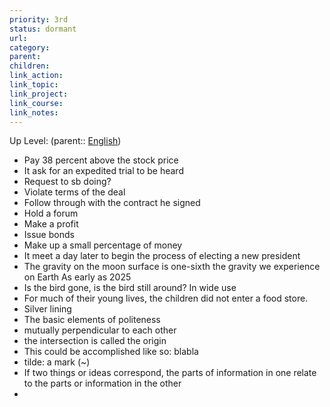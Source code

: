 ```yaml
---
priority: 3rd
status: dormant
url: 
category: 
parent: 
children: 
link_action: 
link_topic: 
link_project: 
link_course: 
link_notes: 
---
```

Up Level: (parent:: [English](English.md))

- Pay 38 percent above the stock price
- It ask for an expedited trial to be heard
- Request to sb doing?
- Violate terms of the deal
- Follow through with the contract he signed
- Hold a forum
- Make a profit
- Issue bonds
- Make up a small percentage of money
- It meet a day later to begin the process of electing a new president
- The gravity on the moon surface is one-sixth the gravity we experience on Earth
As early as 2025
- Is the bird gone, is the bird still around?
In wide use
- For much of their young lives, the children did not enter a food store.
- Silver lining
- The  basic elements of  politeness
- mutually perpendicular to each other
- the intersection is called the origin
- This could be accomplished like so: blabla
- tilde: a mark (~)
- If two things or ideas correspond, the parts of information in one relate to the parts or information in the other
-